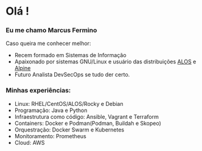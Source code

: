 # Olá ! 

### Eu me chamo Marcus Fermino
Caso queira me conhecer melhor:
 - Recem formado em Sistemas de Informação
 - Apaixonado por sistemas GNU/Linux e usuário das distribuições [ALOS](https://github.com/almalinux) e [Alpine](https://github.com/alpinelinux)
 - Futuro Analista DevSecOps se tudo der certo.
### Minhas experiências:
  - Linux: RHEL/CentOS/ALOS/Rocky e Debian
  - Programação: Java e Python
  - Infraestrutura como código: Ansible, Vagrant e Terraform
  - Containers: Docker e Podman(Podman, Buildah e Skopeo)
  - Orquestração: Docker Swarm e Kubernetes
  - Monitoramento: Prometheus
  - Cloud: AWS


